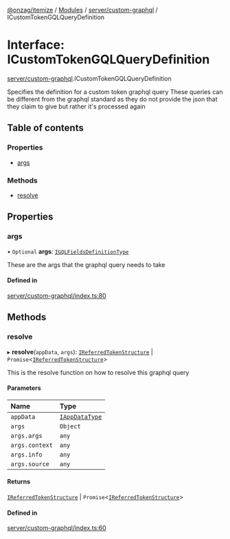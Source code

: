 [@onzag/itemize](../README.md) / [Modules](../modules.md) / [server/custom-graphql](../modules/server_custom_graphql.md) / ICustomTokenGQLQueryDefinition

# Interface: ICustomTokenGQLQueryDefinition

[server/custom-graphql](../modules/server_custom_graphql.md).ICustomTokenGQLQueryDefinition

Specifies the definition for a custom token graphql query
These queries can be different from the graphql standard
as they do not provide the json that they claim to give
but rather it's processed again

## Table of contents

### Properties

- [args](server_custom_graphql.ICustomTokenGQLQueryDefinition.md#args)

### Methods

- [resolve](server_custom_graphql.ICustomTokenGQLQueryDefinition.md#resolve)

## Properties

### args

• `Optional` **args**: [`IGQLFieldsDefinitionType`](base_Root_gql.IGQLFieldsDefinitionType.md)

These are the args that the graphql query needs to take

#### Defined in

[server/custom-graphql/index.ts:80](https://github.com/onzag/itemize/blob/a24376ed/server/custom-graphql/index.ts#L80)

## Methods

### resolve

▸ **resolve**(`appData`, `args`): [`IReferredTokenStructure`](server_custom_graphql.IReferredTokenStructure.md) \| `Promise`<[`IReferredTokenStructure`](server_custom_graphql.IReferredTokenStructure.md)\>

This is the resolve function on how to resolve this graphql query

#### Parameters

| Name | Type |
| :------ | :------ |
| `appData` | [`IAppDataType`](server.IAppDataType.md) |
| `args` | `Object` |
| `args.args` | `any` |
| `args.context` | `any` |
| `args.info` | `any` |
| `args.source` | `any` |

#### Returns

[`IReferredTokenStructure`](server_custom_graphql.IReferredTokenStructure.md) \| `Promise`<[`IReferredTokenStructure`](server_custom_graphql.IReferredTokenStructure.md)\>

#### Defined in

[server/custom-graphql/index.ts:60](https://github.com/onzag/itemize/blob/a24376ed/server/custom-graphql/index.ts#L60)

